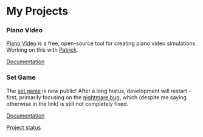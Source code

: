 # My Projects


### Piano Video

[Piano Video](https://github.com/apawate/graphsciics) is a free, open-source tool for creating piano video simulations. Working on this with [Patrick](github.com/phuang1024).

[Documentation](https://piano-video.rtfd.iio)


### Set Game
The [set game](https://github.com/apawate/Python3-Set-Game-2021) is now public! After a long hiatus, development will restart - first, primarily focusing on the [nightmare bug](https://github.com/apawate/Python3-Set-Game-2021/commit/b8bce2027e9d09ca5446327035736ee4e18524b0), which (despite me saying otherwise in the link) is still not completely fixed. 

[Documentation](https://github.com/apawate/Python3-Set-Game-2021#readme)

[Project status](https://apawate.github.io/status#set)

